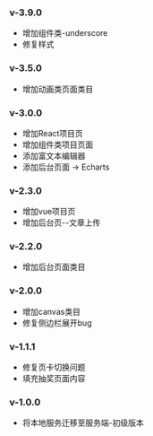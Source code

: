 ### v-3.9.0
- 增加组件类-underscore
- 修复样式

### v-3.5.0
- 增加动画类页面类目

### v-3.0.0
- 增加React项目页
- 增加组件类项目页面
- 添加富文本编辑器
- 添加后台页面 -> Echarts

### v-2.3.0
- 增加vue项目页
- 增加后台页--文章上传

### v-2.2.0
- 增加后台页面类目

### v-2.0.0
- 增加canvas类目
- 修复侧边栏展开bug

### v-1.1.1
- 修复页卡切换问题
- 填充抽奖页面内容

### v-1.0.0
- 将本地服务迁移至服务端-初级版本
